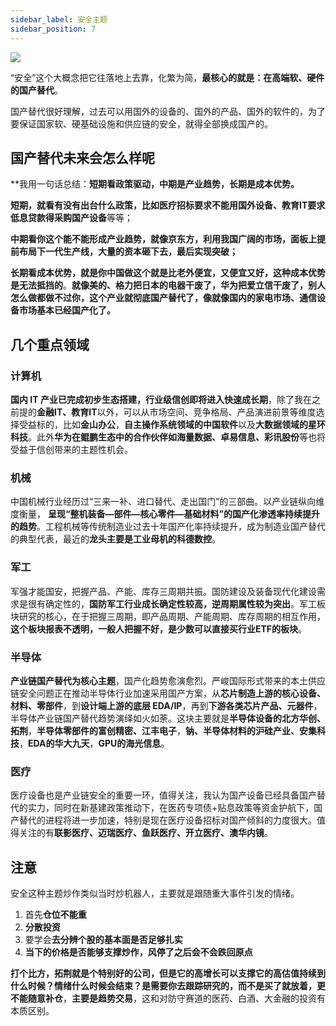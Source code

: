 ```yaml
---
sidebar_label: 安全主题
sidebar_position: 7
---
```


![](https://img.arctee.cn/one/202211271911837.png)

“安全”这个大概念把它往落地上去靠，化繁为简，**最核心的就是：在高端软、硬件的国产替代**。

国产替代很好理解，过去可以用国外的设备的、国外的产品、国外的软件的，为了要保证国家软、硬基础设施和供应链的安全，就得全部换成国产的。

## 国产替代未来会怎么样呢

**我用一句话总结：**短期看政策驱动，中期是产业趋势，长期是成本优势。**

**短期，就看有没有出台什么政策，比如医疗招标要求不能用国外设备、教育IT要求低息贷款得采购国产设备**等等；

**中期看你这个能不能形成产业趋势，就像京东方，利用我国广阔的市场，面板上提前布局下一代生产线，大量的资本砸下去，最后实现突破；**

**长期看成本优势，就是你中国做这个就是比老外便宜，又便宜又好，这种成本优势是无法抵挡的**。**就像美的、格力把日本的电器干废了，华为把爱立信干废了，别人怎么做都做不过你，这个产业就彻底国产替代了，像就像国内的家电市场、通信设备市场基本已经国产化了。**

## 几个重点领域

### 计算机

**国内 IT 产业已完成初步生态搭建，行业级信创即将进入快速成长期**，除了我在之前提的**金融IT、教育IT**以外，可以从市场空间、竞争格局、产品演进前景等维度选择受益标的，比如**金山办公**，**自主操作系统领域的中国软件**以及**大数据领域的星环科技**。此外**华为在鲲鹏生态中的合作伙伴如海量数据、卓易信息、彩讯股份**等也将受益于信创带来的主题性机会。

### 机械

中国机械行业经历过“三来一补、进口替代、走出国门”的三部曲。以产业链纵向维度衡量， **呈现“整机装备—部件—核心零件—基础材料”的国产化渗透率持续提升的趋势**。工程机械等传统制造业过去十年国产化率持续提升，成为制造业国产替代的典型代表，最近的**龙头主要是工业母机的科德数控**。

### 军工

军强才能国安，把握产品、产能、库存三周期共振。国防建设及装备现代化建设需求是很有确定性的，**国防军工行业成长确定性较高，逆周期属性较为突出**。军工板块研究的核心，在于把握三周期，即产品周期、产能周期、库存周期的相互作用，**这个板块报表不透明，一般人把握不好，是少数可以直接买行业ETF的板块**。

### 半导体

**产业链国产替代为核心主题**，国产化趋势愈演愈烈。严峻国际形式带来的本土供应链安全问题正在推动半导体行业加速采用国产方案，从**芯片制造上游的核心设备、材料、零部件**，到**设计端上游的底层 EDA/IP**，再到**下游各类芯片产品、元器件**，半导体产业链国产替代趋势演绎如火如荼。这块主要就是**半导体设备的北方华创、拓荆**，**半导体零部件的富创精密、江丰电子**，**钠、半导体材料的沪硅产业、安集科技**，**EDA的华大九天**，**GPU的海光信息**。

### 医疗

医疗设备也是产业链安全的重要一环，值得关注，我认为国产设备已经具备国产替代的实力，同时在新基建政策推动下，在医药专项债+贴息政策等资金护航下，国产替代的进程将进一步加速，特别是现在医疗设备招标对国产倾斜的力度很大。值得关注的有**联影医疗、迈瑞医疗、鱼跃医疗、开立医疗、澳华内镜**。

## 注意

安全这种主题炒作类似当时炒机器人，主要就是跟随重大事件引发的情绪。

1. 首先**仓位不能重**
2. **分散投资**
3. 要学会**去分辨个股的基本面是否足够扎实**
4. **当下的价格是否能够支撑炒作，风停了之后会不会跌回原点**

**打个比方，拓荆就是个特别好的公司，但是它的高增长可以支撑它的高估值持续到什么时候？情绪什么时候会结束？是需要你去跟踪研究的，而不是买了就放着，更不能随意补仓**，**主要是趋势交易**，这和对防守赛道的医药、白酒、大金融的投资有本质区别。
